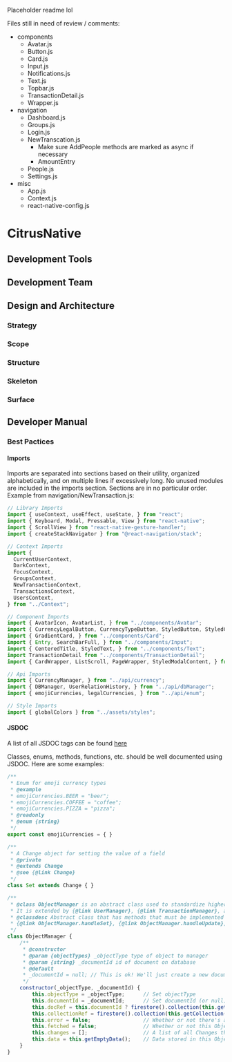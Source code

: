 Placeholder readme lol

Files still in need of review / comments:
- components
    - Avatar.js
    - Button.js
    - Card.js
    - Input.js
    - Notifications.js
    - Text.js
    - Topbar.js
    - TransactionDetail.js
    - Wrapper.js
- navigation
    - Dashboard.js
    - Groups.js
    - Login.js
    - NewTranscation.js
        - Make sure AddPeople methods are marked as async if necessary
        - AmountEntry
    - People.js
    - Settings.js
- misc
    - App.js
    - Context.js
    - react-native-config.js

# CitrusNative
## Development Tools
## Development Team
## Design and Architecture
### Strategy
### Scope
### Structure
### Skeleton
### Surface
## Developer Manual
### Best Pactices
#### Imports
Imports are separated into sections based on their utility, organized alphabetically, and on multiple lines if excessively long.
No unused modules are included in the imports section.
Sections are in no particular order.
Example from navigation/NewTransaction.js:
```js
// Library Imports
import { useContext, useEffect, useState, } from "react";
import { Keyboard, Modal, Pressable, View } from "react-native";
import { ScrollView } from "react-native-gesture-handler";
import { createStackNavigator } from "@react-navigation/stack";

// Context Imports
import { 
  CurrentUserContext, 
  DarkContext, 
  FocusContext, 
  GroupsContext, 
  NewTransactionContext, 
  TransactionsContext, 
  UsersContext, 
} from "../Context";

// Component Imports
import { AvatarIcon, AvatarList, } from "../components/Avatar";
import { CurrencyLegalButton, CurrencyTypeButton, StyledButton, StyledCheckbox, DropDownButton, } from "../components/Button";
import { GradientCard, } from "../components/Card";
import { Entry, SearchBarFull, } from "../components/Input";
import { CenteredTitle, StyledText, } from "../components/Text";
import TransactionDetail from "../components/TransactionDetail";
import { CardWrapper, ListScroll, PageWrapper, StyledModalContent, } from "../components/Wrapper";

// Api Imports
import { CurrencyManager, } from "../api/currency";
import { DBManager, UserRelationHistory, } from "../api/dbManager";
import { emojiCurrencies, legalCurrencies, } from "../api/enum";

// Style Imports
import { globalColors } from "../assets/styles";
```
#### JSDOC
A list of all JSDOC tags can be found [here](https://jsdoc.app/)

Classes, enums, methods, functions, etc. should be well documented using JSDOC. Here are some examples:
```js
/**
 * Enum for emoji currency types
 * @example
 * emojiCurrencies.BEER = "beer";
 * emojiCurrencies.COFFEE = "coffee";
 * emojiCurrencies.PIZZA = "pizza";
 * @readonly
 * @enum {string}
 */
export const emojiCurrencies = { }

/**
 * A Change object for setting the value of a field
 * @private
 * @extends Change
 * @see {@link Change}
 */
class Set extends Change { }

/**
 * @class ObjectManager is an abstract class used to standardize higher-level oprations of database objects.
 * It is extended by {@link UserManager}, {@link TransactionManager}, and {@link GroupManager}.
 * @classdesc Abstract class that has methods that must be implemented by subclasses ({@link ObjectManager.handleAdd}, {@link ObjectManager.handleRemove}, 
 * {@link ObjectManager.handleSet}, {@link ObjectManager.handleUpdate}, {@link ObjectManager.handleGet}, and {@link ObjectManager.getEmptyData})
 */
class ObjectManager {
    /**
     * @constructor
     * @param {objectTypes} _objectType type of object to manager
     * @param {string} _documentId id of document on database
     * @default
     * _documentId = null; // This is ok! We'll just create a new document if there's no ID
     */
    constructor(_objectType, _documentId) {
        this.objectType = _objectType;      // Set objectType
        this.documentId = _documentId;      // Set documentId (or null)
        this.docRef = this.documentId ? firestore().collection(this.getCollection()).doc(_documentId) : null;   // Get reference if there's an ID
        this.collectionRef = firestore().collection(this.getCollection()); // Get collection reference based on the objectType
        this.error = false;                 // Whether or not there's an error in this ObjectManager (hopefully not)
        this.fetched = false;               // Whether or not this ObjectManager has fetched any data    
        this.changes = [];                  // A list of all Changes that this ObjectManager has yet to apply
        this.data = this.getEmptyData();    // Data stored in this ObjectManger (specific to subclass)
    } 
}
```